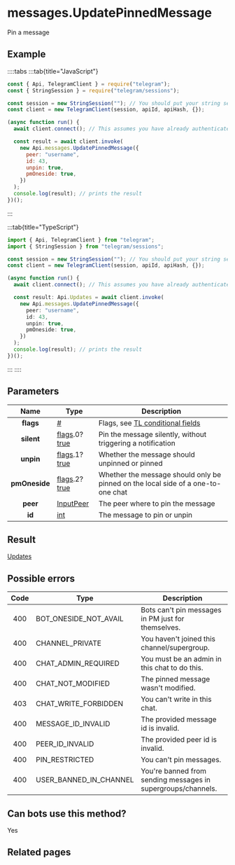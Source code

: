 # messages.UpdatePinnedMessage

Pin a message

## Example

::::tabs
:::tab{title="JavaScript"}

```js
const { Api, TelegramClient } = require("telegram");
const { StringSession } = require("telegram/sessions");

const session = new StringSession(""); // You should put your string session here
const client = new TelegramClient(session, apiId, apiHash, {});

(async function run() {
  await client.connect(); // This assumes you have already authenticated with .start()

  const result = await client.invoke(
    new Api.messages.UpdatePinnedMessage({
      peer: "username",
      id: 43,
      unpin: true,
      pmOneside: true,
    })
  );
  console.log(result); // prints the result
})();
```

:::

:::tab{title="TypeScript"}

```ts
import { Api, TelegramClient } from "telegram";
import { StringSession } from "telegram/sessions";

const session = new StringSession(""); // You should put your string session here
const client = new TelegramClient(session, apiId, apiHash, {});

(async function run() {
  await client.connect(); // This assumes you have already authenticated with .start()

  const result: Api.Updates = await client.invoke(
    new Api.messages.UpdatePinnedMessage({
      peer: "username",
      id: 43,
      unpin: true,
      pmOneside: true,
    })
  );
  console.log(result); // prints the result
})();
```

:::
::::

## Parameters

|     Name      | Type                                                                                                                              | Description                                                                                             |
| :-----------: | --------------------------------------------------------------------------------------------------------------------------------- | ------------------------------------------------------------------------------------------------------- |
|   **flags**   | [#](https://core.telegram.org/type/%23)                                                                                           | Flags, see [TL conditional fields](https://core.telegram.org/mtproto/TL-combinators#conditional-fields) |
|  **silent**   | [flags](https://core.telegram.org/mtproto/TL-combinators#conditional-fields).0?[true](https://core.telegram.org/constructor/true) | Pin the message silently, without triggering a notification                                             |
|   **unpin**   | [flags](https://core.telegram.org/mtproto/TL-combinators#conditional-fields).1?[true](https://core.telegram.org/constructor/true) | Whether the message should unpinned or pinned                                                           |
| **pmOneside** | [flags](https://core.telegram.org/mtproto/TL-combinators#conditional-fields).2?[true](https://core.telegram.org/constructor/true) | Whether the message should only be pinned on the local side of a one-to-one chat                        |
|   **peer**    | [InputPeer](https://core.telegram.org/type/InputPeer)                                                                             | The peer where to pin the message                                                                       |
|    **id**     | [int](https://core.telegram.org/type/int)                                                                                         | The message to pin or unpin                                                                             |

## Result

[Updates](https://core.telegram.org/type/Updates)

## Possible errors

| Code | Type                   | Description                                                  |
| :--: | ---------------------- | ------------------------------------------------------------ |
| 400  | BOT_ONESIDE_NOT_AVAIL  | Bots can't pin messages in PM just for themselves.           |
| 400  | CHANNEL_PRIVATE        | You haven't joined this channel/supergroup.                  |
| 400  | CHAT_ADMIN_REQUIRED    | You must be an admin in this chat to do this.                |
| 400  | CHAT_NOT_MODIFIED      | The pinned message wasn't modified.                          |
| 403  | CHAT_WRITE_FORBIDDEN   | You can't write in this chat.                                |
| 400  | MESSAGE_ID_INVALID     | The provided message id is invalid.                          |
| 400  | PEER_ID_INVALID        | The provided peer id is invalid.                             |
| 400  | PIN_RESTRICTED         | You can't pin messages.                                      |
| 400  | USER_BANNED_IN_CHANNEL | You're banned from sending messages in supergroups/channels. |

## Can bots use this method?

Yes

## Related pages
